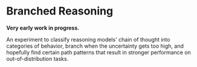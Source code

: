 # Branched Reasoning

**Very early work in progress.**

An experiment to classify reasoning models' chain of thought into categories of
behavior, branch when the uncertainty gets too high, and hopefully find certain path patterns that result in stronger performance on out-of-distribution tasks.
